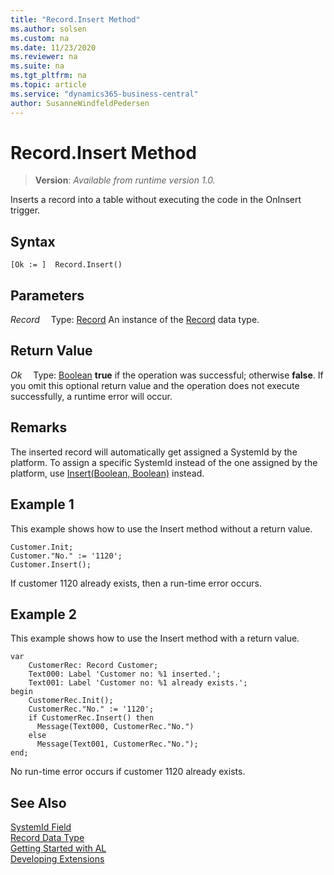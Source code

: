 ```yaml
---
title: "Record.Insert Method"
ms.author: solsen
ms.custom: na
ms.date: 11/23/2020
ms.reviewer: na
ms.suite: na
ms.tgt_pltfrm: na
ms.topic: article
ms.service: "dynamics365-business-central"
author: SusanneWindfeldPedersen
---
```

[//]: # (START>DO_NOT_EDIT)
[//]: # (IMPORTANT:Do not edit any of the content between here and the END>DO_NOT_EDIT.)
[//]: # (Any modifications should be made in the .xml files in the ModernDev repo.)
# Record.Insert Method
> **Version**: _Available from runtime version 1.0._

Inserts a record into a table without executing the code in the OnInsert trigger.


## Syntax
```
[Ok := ]  Record.Insert()
```

## Parameters
*Record*
&emsp;Type: [Record](record-data-type.md)
An instance of the [Record](record-data-type.md) data type.

## Return Value
*Ok*
&emsp;Type: [Boolean](../boolean/boolean-data-type.md)
**true** if the operation was successful; otherwise **false**.   If you omit this optional return value and the operation does not execute successfully, a runtime error will occur.  


[//]: # (IMPORTANT: END>DO_NOT_EDIT)


## Remarks

The inserted record will automatically get assigned a SystemId by the platform. To assign a specific SystemId instead of the one assigned by the platform, use [Insert(Boolean, Boolean)](record-insert-boolean-boolean-method.md) instead.

## Example 1

This example shows how to use the Insert method without a return value.  
  
```al
Customer.Init;  
Customer."No." := '1120';  
Customer.Insert();  
```  
  
If customer 1120 already exists, then a run-time error occurs.  

## Example 2
  
This example shows how to use the Insert method with a return value.

```al
var
    CustomerRec: Record Customer;
    Text000: Label 'Customer no: %1 inserted.';
    Text001: Label 'Customer no: %1 already exists.';
begin
    CustomerRec.Init();  
    CustomerRec."No." := '1120';  
    if CustomerRec.Insert() then  
      Message(Text000, CustomerRec."No.")  
    else  
      Message(Text001, CustomerRec."No.");
end;
```

No run-time error occurs if customer 1120 already exists. 
 
## See Also

[SystemId Field](../../devenv-table-system-fields.md#systemid)  
[Record Data Type](record-data-type.md)  
[Getting Started with AL](../../devenv-get-started.md)  
[Developing Extensions](../../devenv-dev-overview.md)